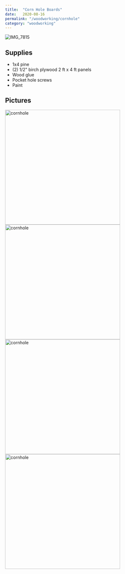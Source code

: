 ```yaml
---
title:  "Corn Hole Boards"
date:   2020-08-16
permalink: "/woodworking/cornhole"
category: "woodworking"
---
```

![IMG_7815]({{site.baseurl}}/assets/img/woodworking/cornhole/IMG_7815.jpg)

## Supplies
* 1x4 pine
* (2) 1/2" birch plywood 2 ft x 4 ft panels
* Wood glue
* Pocket hole screws
* Paint

## Pictures
<div style="float:left;display:block;margin-right:16px;padding-right:8px;" >
<img src="{{site.baseurl}}/assets/img/woodworking/cornhole/IMG_7788.jpg" alt="cornhole" width="375"/>
</div>

<div style="float:left;display:block;margin-right:16px;padding-right:8px;" >
<img src="{{site.baseurl}}/assets/img/woodworking/cornhole/IMG_7800.jpg" alt="cornhole" width="375"/>
</div>

<div style="float:left;display:block;margin-right:16px;padding-right:8px;" >
<img src="{{site.baseurl}}/assets/img/woodworking/cornhole/IMG_7806.jpg" alt="cornhole" width="375"/>
</div>

<div style="float:left;display:block;margin-right:16px;padding-right:8px;" >
<img src="{{site.baseurl}}/assets/img/woodworking/cornhole/IMG_7817.jpg" alt="cornhole" width="375"/>
</div>